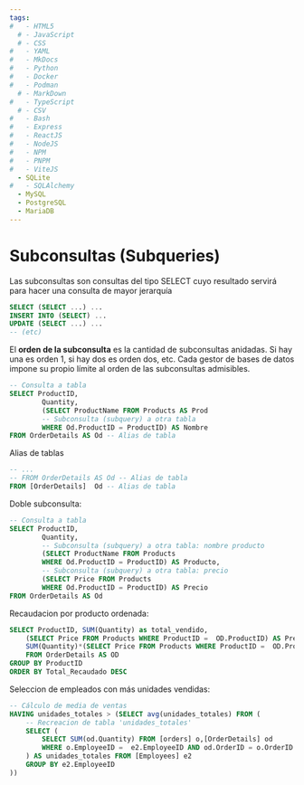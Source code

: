 ```yaml
---
tags:
#   - HTML5
  # - JavaScript
  # - CSS
#   - YAML
#   - MkDocs
#   - Python
#   - Docker
#   - Podman
  # - MarkDown
#   - TypeScript
  # - CSV
#   - Bash
#   - Express
#   - ReactJS
#   - NodeJS
#   - NPM
#   - PNPM
#   - ViteJS
  - SQLite
#   - SQLAlchemy
  - MySQL
  - PostgreSQL
  - MariaDB
---
```






# Subconsultas (Subqueries)

Las subconsultas son consultas del tipo SELECT cuyo resultado servirá para hacer una consulta de mayor jerarquía

```sql
SELECT (SELECT ...) ...
INSERT INTO (SELECT) ...
UPDATE (SELECT ...) ...
-- (etc)
```

El **orden de la subconsulta** es la cantidad de subconsultas anidadas. Si hay una es orden 1, si hay dos es orden dos, etc. Cada gestor de bases de datos impone su propio límite al orden de las subconsultas admisibles.

```sql
-- Consulta a tabla
SELECT ProductID,
		Quantity, 
		(SELECT ProductName FROM Products AS Prod
		-- Subconsulta (subquery) a otra tabla
		WHERE Od.ProductID = ProductID) AS Nombre 
FROM OrderDetails AS Od	-- Alias de tabla
```

Alias de tablas
```sql
-- ...
-- FROM OrderDetails AS Od -- Alias de tabla
FROM [OrderDetails]  Od -- Alias de tabla
```

Doble subconsulta:
```sql
-- Consulta a tabla
SELECT ProductID,
		Quantity, 
		-- Subconsulta (subquery) a otra tabla: nombre producto
		(SELECT ProductName FROM Products 
		WHERE Od.ProductID = ProductID) AS Producto,
		-- Subconsulta (subquery) a otra tabla: precio
		(SELECT Price FROM Products
		WHERE Od.ProductID = ProductID) AS Precio 
FROM OrderDetails AS Od
```

Recaudacion por producto ordenada: 
```sql
SELECT ProductID, SUM(Quantity) as total_vendido,
	(SELECT Price FROM Products WHERE ProductID =  OD.ProductID) AS Precio,
	SUM(Quantity)*(SELECT Price FROM Products WHERE ProductID =  OD.ProductID) as Total_Recaudado
	FROM OrderDetails AS OD
GROUP BY ProductID
ORDER BY Total_Recaudado DESC
```

Seleccion de empleados con más unidades vendidas:
```sql
-- Cálculo de media de ventas 
HAVING unidades_totales > (SELECT avg(unidades_totales) FROM (
	-- Recreacion de tabla 'unidades_totales'
	SELECT (
		SELECT SUM(od.Quantity) FROM [orders] o,[OrderDetails] od
		WHERE o.EmployeeID =  e2.EmployeeID AND od.OrderID = o.OrderID
	) AS unidades_totales FROM [Employees] e2
	GROUP BY e2.EmployeeID
))
```






